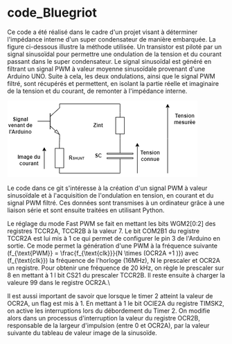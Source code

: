 # code_Bluegriot

Ce code a été réalisé dans le cadre d'un projet visant à déterminer l'impédance interne d'un super condensateur de manière embarquée. La figure ci-dessous illustre la méthode utilisée. Un transistor est piloté par un signal sinusoïdal pour permettre une ondulation de la tension et du courant passant dans le super condensateur. Le signal sinusoïdal est généré en filtrant un signal PWM à valeur moyenne sinusoïdale provenant d'une Arduino UNO. Suite à cela, les deux ondulations, ainsi que le signal PWM filtré, sont récupérés et permettent, en isolant la partie réelle et imaginaire de la tension et du courant, de remonter à l'impédance interne.

![Circuit](circuit1.drawio.png)

Le code dans ce git s'intéresse à la création d'un signal PWM à valeur sinusoïdale et à l'acquisition de l'ondulation en tension, en courant et du signal PWM filtré. Ces données sont transmises à un ordinateur grâce à une liaison série et sont ensuite traitées en utilisant Python. 

Le réglage du mode Fast PWM se fait en mettant les bits WGM2[0:2] des registres TCCR2A, TCCR2B à la valeur 7. Le bit COM2B1 du registre TCCR2A est lui mis à 1 ce qui permet de configurer le pin 3 de l'Arduino en sortie. Ce mode permet la génération d'une PWM à la fréquence suivante  \(f_{\text{PWM}} = \frac{f_{\text{clk}}}{N \times (OCR2A +1 )}\) avec \(f_{\text{clk}}\) la fréquence de l'horloge (16MHz), N le prescaler et OCR2A un registre. Pour obtenir une fréquence de 20 kHz, on règle le prescaler sur 8 en mettant à 1 l bit CS21 du prescaler TCCR2B. Il reste ensuite à charger la valeure 99 dans le registre OCR2A.\\

Il est aussi important de savoir que lorsque le timer 2 atteint la valeur de OCR2A, un flag est mis à 1. En mettant à 1 le bit OCIE2A du registre TIMSK2, on active les interruptions lors du débordement du Timer 2. On modifie alors dans un processus d'interruption la valeur du registre OCR2B, responsable de la largeur d'impulsion (entre 0 et OCR2A), par la valeur suivante du tableau de valeur image de la sinusoïde.


